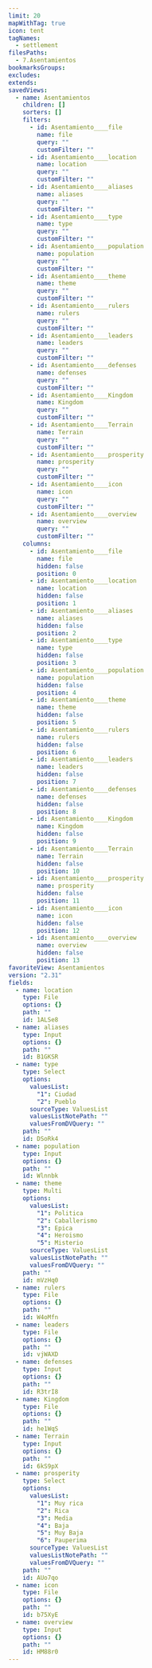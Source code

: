 ```yaml
---
limit: 20
mapWithTag: true
icon: tent
tagNames:
  - settlement
filesPaths:
  - 7.Asentamientos
bookmarksGroups: 
excludes: 
extends: 
savedViews:
  - name: Asentamientos
    children: []
    sorters: []
    filters:
      - id: Asentamiento____file
        name: file
        query: ""
        customFilter: ""
      - id: Asentamiento____location
        name: location
        query: ""
        customFilter: ""
      - id: Asentamiento____aliases
        name: aliases
        query: ""
        customFilter: ""
      - id: Asentamiento____type
        name: type
        query: ""
        customFilter: ""
      - id: Asentamiento____population
        name: population
        query: ""
        customFilter: ""
      - id: Asentamiento____theme
        name: theme
        query: ""
        customFilter: ""
      - id: Asentamiento____rulers
        name: rulers
        query: ""
        customFilter: ""
      - id: Asentamiento____leaders
        name: leaders
        query: ""
        customFilter: ""
      - id: Asentamiento____defenses
        name: defenses
        query: ""
        customFilter: ""
      - id: Asentamiento____Kingdom
        name: Kingdom
        query: ""
        customFilter: ""
      - id: Asentamiento____Terrain
        name: Terrain
        query: ""
        customFilter: ""
      - id: Asentamiento____prosperity
        name: prosperity
        query: ""
        customFilter: ""
      - id: Asentamiento____icon
        name: icon
        query: ""
        customFilter: ""
      - id: Asentamiento____overview
        name: overview
        query: ""
        customFilter: ""
    columns:
      - id: Asentamiento____file
        name: file
        hidden: false
        position: 0
      - id: Asentamiento____location
        name: location
        hidden: false
        position: 1
      - id: Asentamiento____aliases
        name: aliases
        hidden: false
        position: 2
      - id: Asentamiento____type
        name: type
        hidden: false
        position: 3
      - id: Asentamiento____population
        name: population
        hidden: false
        position: 4
      - id: Asentamiento____theme
        name: theme
        hidden: false
        position: 5
      - id: Asentamiento____rulers
        name: rulers
        hidden: false
        position: 6
      - id: Asentamiento____leaders
        name: leaders
        hidden: false
        position: 7
      - id: Asentamiento____defenses
        name: defenses
        hidden: false
        position: 8
      - id: Asentamiento____Kingdom
        name: Kingdom
        hidden: false
        position: 9
      - id: Asentamiento____Terrain
        name: Terrain
        hidden: false
        position: 10
      - id: Asentamiento____prosperity
        name: prosperity
        hidden: false
        position: 11
      - id: Asentamiento____icon
        name: icon
        hidden: false
        position: 12
      - id: Asentamiento____overview
        name: overview
        hidden: false
        position: 13
favoriteView: Asentamientos
version: "2.31"
fields:
  - name: location
    type: File
    options: {}
    path: ""
    id: 1ALSe8
  - name: aliases
    type: Input
    options: {}
    path: ""
    id: B1GKSR
  - name: type
    type: Select
    options:
      valuesList:
        "1": Ciudad
        "2": Pueblo
      sourceType: ValuesList
      valuesListNotePath: ""
      valuesFromDVQuery: ""
    path: ""
    id: DSoRk4
  - name: population
    type: Input
    options: {}
    path: ""
    id: Wlnnbk
  - name: theme
    type: Multi
    options:
      valuesList:
        "1": Politica
        "2": Caballerismo
        "3": Epica
        "4": Heroismo
        "5": Misterio
      sourceType: ValuesList
      valuesListNotePath: ""
      valuesFromDVQuery: ""
    path: ""
    id: mVzHq0
  - name: rulers
    type: File
    options: {}
    path: ""
    id: W4oMfn
  - name: leaders
    type: File
    options: {}
    path: ""
    id: vjWAXD
  - name: defenses
    type: Input
    options: {}
    path: ""
    id: R3trI8
  - name: Kingdom
    type: File
    options: {}
    path: ""
    id: he1WqS
  - name: Terrain
    type: Input
    options: {}
    path: ""
    id: 6kS9pX
  - name: prosperity
    type: Select
    options:
      valuesList:
        "1": Muy rica
        "2": Rica
        "3": Media
        "4": Baja
        "5": Muy Baja
        "6": Pauperima
      sourceType: ValuesList
      valuesListNotePath: ""
      valuesFromDVQuery: ""
    path: ""
    id: AUo7qo
  - name: icon
    type: File
    options: {}
    path: ""
    id: b75XyE
  - name: overview
    type: Input
    options: {}
    path: ""
    id: HM88r0
---
```

